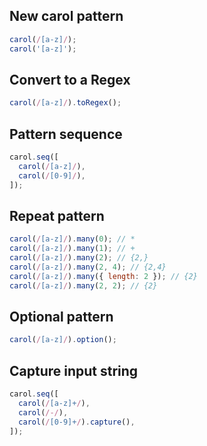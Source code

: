 ## New carol pattern
```js
carol(/[a-z]/);
carol('[a-z]');
```

## Convert to a Regex
```js
carol(/[a-z]/).toRegex();
```

## Pattern sequence
```js
carol.seq([
  carol(/[a-z]/),
  carol(/[0-9]/),
]);
```

## Repeat pattern
```js
carol(/[a-z]/).many(0); // *
carol(/[a-z]/).many(1); // +
carol(/[a-z]/).many(2); // {2,}
carol(/[a-z]/).many(2, 4); // {2,4}
carol(/[a-z]/).many({ length: 2 }); // {2}
carol(/[a-z]/).many(2, 2); // {2}
```

## Optional pattern
```js
carol(/[a-z]/).option();
```

## Capture input string
```js
carol.seq([
  carol(/[a-z]+/),
  carol(/-/),
  carol(/[0-9]+/).capture(),
]);
```
